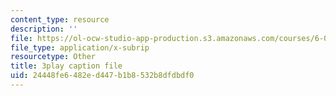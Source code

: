 ```yaml
---
content_type: resource
description: ''
file: https://ol-ocw-studio-app-production.s3.amazonaws.com/courses/6-042j-mathematics-for-computer-science-spring-2015/24448fe6482ed447b1b8532b8dfdbdf0_gFD1Lp6zK3w.srt
file_type: application/x-subrip
resourcetype: Other
title: 3play caption file
uid: 24448fe6-482e-d447-b1b8-532b8dfdbdf0
---
```

